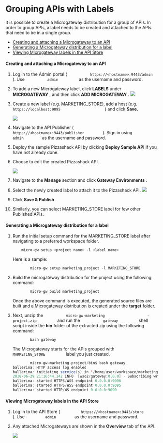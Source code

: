# Grouping APIs with Labels

It is possible to create a Microgateway distribution for a group of APIs. In order to group APIs, a label needs to be created and attached to the APIs that need to be in a single group.

-   [Creating and attaching a Microgateway to an API](#GroupingAPIswithLabels-CreatingandattachingaMicrogatewaytoanAPI)
-   [Generating a Microgateway distribution for a label](#GroupingAPIswithLabels-GeneratingaMicrogatewaydistributionforalabel)
-   [Viewing Microgateway labels in the API Store](#GroupingAPIswithLabels-ViewingMicrogatewaylabelsintheAPIStore)

#### Creating and attaching a Microgateway to an API

1.  Log in to the Admin portal ( `           https://<hostname>:9443/admin          ` ). Use `           admin          ` as the username and password.

2.  To add a new Microgateway label, click **LABELS** under **MICROGATEWAY** , and then click **ADD MICROGATEWAY** .
    ![](attachments/103333763/103333764.png)
3.  Create a new label (e.g. MARKETING\_STORE), add a host (e.g. `                       https://localhost:9095                     ` ) and click **Save.**

    ![](attachments/103333763/103333765.png)

4.  Navigate to the API Publisher ( `          https://<hostname>:9443/publisher         ` ). Sign in using `          admin         ` as the username and password.
5.  Deploy the sample Pizzashack API by clicking **Deploy Sample API** if you have not already done.
6.  Choose to edit the created Pizzashack API.

    ![](attachments/103333763/103333766.png)

7.  Navigate to the **Manage** section and click **Gateway Environments** .

8.  Select the newly created label to attach it to the Pizzashack API.
    ![](attachments/103333763/103333767.png)
9.  Click **Save & Publish** .
10. Similarly, you can select MARKETING\_STORE label for few other Published APIs.

#### Generating a Microgateway distribution for a label

1.  Run the initial setup command for the MARKETING\_STORE label after navigating to a preferred workspace folder.

    ``` java
        micro-gw setup <project name> -l <label name> 
    ```

    Here is a sample:

    ``` java
            micro-gw setup marketing_project -l MARKETING_STORE 
    ```

2.  Build the microgateway distribution for the project using the following command:

    ``` java
            micro-gw build marketing_project
    ```

    Once the above command is executed, the generated source files are built and a Microgateway distribution is created under the **target** folder.

3.  Next, unzip the `           micro-gw-marketing          ` `           -project.zip          ` and run the `           gateway          ` shell script inside the **bin** folder of the extracted zip using the following command:

    ``` java
            bash gateway 
    ```

    The Microgateway starts for the APIs grouped with `           MARKETING_STORE          ` label you just created.

    ``` java
            micro-gw-marketing-project/bin$ bash gateway
    ballerina: HTTP access log enabled
    ballerina: initiating service(s) in '/home/user/workspace/marketing-project/target/micro-gw-marketing-project/exec/marketing-project.balx'
    2018-06-29 21:16:44,142 INFO  [wso2/gateway:0.0.0] - Subscribing writing method to event stream 
    ballerina: started HTTPS/WSS endpoint 0.0.0.0:9096
    ballerina: started HTTPS/WSS endpoint 0.0.0.0:9095
    ballerina: started HTTP/WS endpoint 0.0.0.0:9090
    ```
#### Viewing Microgateway labels in the API Store

1.  Log in to the API Store ( `          https://<hostname>:9443/store         ` ). Use `          admin         ` as the username and password.
2.  Any attached Microgateways are shown in the **Overview** tab of the API.

    ![](attachments/103333763/103333768.png)


